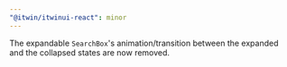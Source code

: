 ```yaml
---
"@itwin/itwinui-react": minor
---
```


The expandable `SearchBox`'s animation/transition between the expanded and the collapsed states are now removed.
